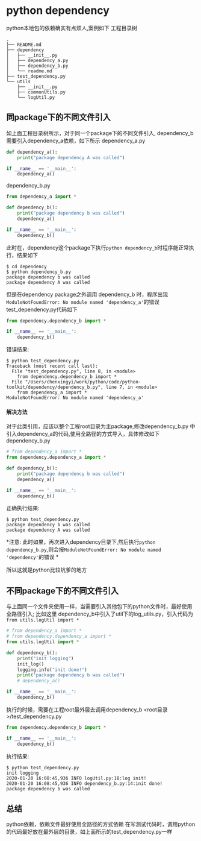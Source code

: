 # python dependency
python本地包的依赖确实有点烦人,案例如下
工程目录树
```
.
├── README.md
├── dependency
│   ├── __init__.py
│   ├── dependency_a.py
│   ├── dependency_b.py
│   └── readme.md
├── test_dependency.py
└── utils
    ├── __init__.py
    ├── commonUtils.py
    └── logUtil.py
```
## 同package下的不同文件引入
如上面工程目录树所示，对于同一个package下的不同文件引入, dependency_b需要引入dependency_a依赖，如下所示
dependency_a.py
```python
def dependency_a():
    print("package dependency A was called")

if __name__ == '__main__':
    dependency_a()
```

dependency_b.py
```python
from dependency_a import *

def dependency_b():
    print("package dependency b was called")
    dependency_a()

if __name__ == '__main__':
    dependency_b()
```
此时在，dependency这个package下执行`python dependency_b`时程序能正常执行，结果如下
```
$ cd dependency
$ python dependency_b.py 
package dependency b was called
package dependency A was called
```

但是在dependency package之外调用 dependency_b 时，程序出现 `ModuleNotFoundError: No module named 'dependency_a'`的错误
test_dependency.py代码如下
```python
from dependency.dependency_b import *

if __name__ == '__main__':
    dependency_b()
```
错误结果:
```
$ python test_dependency.py 
Traceback (most recent call last):
  File "test_dependency.py", line 8, in <module>
    from dependency.dependency_b import *
  File "/Users/chenxingyi/work/python/code/python-toolkit/dependency/dependency_b.py", line 7, in <module>
    from dependency_a import *
ModuleNotFoundError: No module named 'dependency_a'
```

#### 解决方法
对于此类引用，应该以整个工程root目录为主package,修改dependency_b.py 中引入dependency_a的代码,使用全路径的方式导入，具体修改如下
dependency_b.py
```python
# from dependency_a import *
from dependency.dependency_a import *

def dependency_b():
    print("package dependency b was called")
    dependency_a()

if __name__ == '__main__':
    dependency_b()
```
正确执行结果:
```
$ python test_dependency.py 
package dependency b was called
package dependency A was called
```

*注意: 此时如果，再次进入dependency目录下,然后执行`python dependency_b.py`,则会报`ModuleNotFoundError: No module named 'dependency'`的错误 *

所以这就是python比较坑爹的地方


## 不同package下的不同文件引入
与上面同一个文件夹使用一样，当需要引入其他包下的python文件时，最好使用全路径引入;
比如这里 dependency_b中引入了util下的log_utils.py，引入代码为`from utils.logUtil import *`
```python
# from dependency_a import *
# from dependency.dependency_a import *
from utils.logUtil import *

def dependency_b():
    print("init logging")
    init_log()
    logging.info("init done!")
    print("package dependency b was called")
    # dependency_a()

if __name__ == '__main__':
    dependency_b()
```
执行的时候，需要在工程root最外层去调用dependency_b
<root目录>/test_dependency.py
```python
from dependency.dependency_b import *

if __name__ == '__main__':
    dependency_b()
```
执行结果:
```
$ python test_dependency.py
init logging
2020-01-20 16:08:45,936 INFO logUtil.py:18:log init!
2020-01-20 16:08:45,936 INFO dependency_b.py:14:init done!
package dependency b was called

```

## 总结
python依赖，依赖文件最好使用全路径的方式依赖
在写测试代码时，调用python的代码最好放在最外层的目录，如上面所示的test_dependency.py一样

